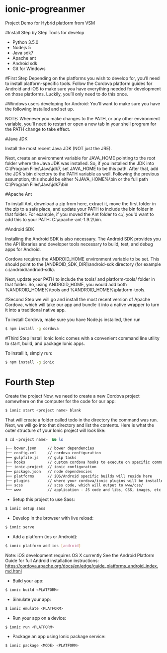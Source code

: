 # ionic-progreanmer
Project Demo for Hybrid platform from VSM

#Install Step by Step
Tools for develop
  - Python 3.5.0
  - Nodejs 5
  - Java sdk7
  - Apache ant
  - Android sdk
  - Git for Windows 

#First Step
Depending on the platforms you wish to develop for, you’ll need to install platform-specific tools. Follow the Cordova platform guides for Android and iOS to make sure you have everything needed for development on those platforms. Luckily, you’ll only need to do this once.

#Windows users developing for Android: You'll want to make sure you have the following installed and set up.

NOTE: Whenever you make changes to the PATH, or any other environment variable, you'll need to restart or open a new tab in your shell program for the PATH change to take effect.

#Java JDK

Install the most recent Java JDK (NOT just the JRE).

Next, create an environment variable for JAVA_HOME pointing to the root folder where the Java JDK was installed. So, if you installed the JDK into C:\Program Files\Java\jdk7, set JAVA_HOME to be this path. After that, add the JDK's bin directory to the PATH variable as well. Following the previous assumption, this should be either %JAVA_HOME%\bin or the full path C:\Program Files\Java\jdk7\bin

#Apache Ant

To install Ant, download a zip from here, extract it, move the first folder in the zip to a safe place, and update your PATH to include the bin folder in that folder. For example, if you moved the Ant folder to c:/, you'd want to add this to your PATH: C:\apache-ant-1.9.2\bin.

#Android SDK

Installing the Android SDK is also necessary. The Android SDK provides you the API libraries and developer tools necessary to build, test, and debug apps for Android.

Cordova requires the ANDROID_HOME environment variable to be set. This should point to the [ANDROID_SDK_DIR]\android-sdk directory (for example c:\android\android-sdk).

Next, update your PATH to include the tools/ and platform-tools/ folder in that folder. So, using ANDROID_HOME, you would add both %ANDROID_HOME%\tools and %ANDROID_HOME%\platform-tools.

#Second Step
we will go and install the most recent version of Apache Cordova, which will take our app and bundle it into a native wrapper to turn it into a traditional native app.

To install Cordova, make sure you have Node.js installed, then run
```bash
$ npm install -g cordova
```

#Third Step
Install Ionic
Ionic comes with a convenient command line utility to start, build, and package Ionic apps.

To install it, simply run:
```bash
$ npm install -g ionic
```
# Fourth Step
Create the project
Now, we need to create a new Cordova project somewhere on the computer for the code for our app:
```bash
$ ionic start <project name> blank
```
That will create a folder called todo in the directory the command was run. Next, we will go into that directory and list the contents. Here is what the outer structure of your Ionic project will look like:
```bash
$ cd <project name>  && ls

├── bower.json     // bower dependencies
├── config.xml     // cordova configuration
├── gulpfile.js    // gulp tasks
├── hooks          // custom cordova hooks to execute on specific commands
├── ionic.project  // ionic configuration
├── package.json   // node dependencies
├── platforms      // iOS/Android specific builds will reside here
├── plugins        // where your cordova/ionic plugins will be installed
├── scss           // scss code, which will output to www/css/
└── www            // application - JS code and libs, CSS, images, etc.

```

 * Setup this project to use Sass:
 ```bash 
$ ionic setup sass
```
 

 * Develop in the browser with live reload:
 ```bash 
$ ionic serve
```

 * Add a platform (ios or Android): 
 ```bash 
$ ionic platform add ios [android]
```
   Note: iOS development requires OS X currently
   See the Android Platform Guide for full Android installation instructions:
   https://cordova.apache.org/docs/en/edge/guide_platforms_android_index.md.html

 * Build your app: 
 ```bash
 $ ionic build <PLATFORM> 
  ```

 * Simulate your app: 
```bash
$ ionic emulate <PLATFORM>
```
 * Run your app on a device: 
 ```bash 
$ ionic run <PLATFORM>
```

 * Package an app using Ionic package service: 

```bash 
$ ionic package <MODE> <PLATFORM>
```

